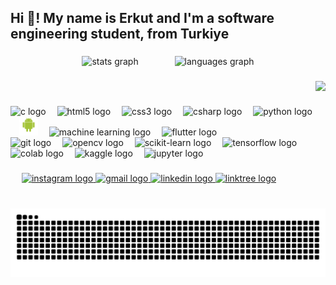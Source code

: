 <h2 align="left">Hi 👋! My name is Erkut and I'm a software engineering student, from Turkiye</h2>

###

<div align="center">
  <img src="https://github-readme-stats.vercel.app/api?username=erkutym1&hide_title=false&hide_rank=false&show_icons=true&include_all_commits=true&count_private=true&disable_animations=false&theme=dracula&locale=en&hide_border=false" height="150" alt="stats graph"  />
  <img width="50" />
  <img src="https://github-readme-stats.vercel.app/api/top-langs?username=erkutym1&locale=en&hide_title=false&layout=compact&card_width=320&langs_count=5&theme=dracula&hide_border=false" height="150" alt="languages graph"  />
</div>

###

<img width="50" />
<img align="right" height="150" src="https://miro.medium.com/v2/resize:fit:1400/1*VMmvImch6VU5pc2VktY1uw.gif"  />


###

<div align="left">
  <img src="https://cdn.jsdelivr.net/gh/devicons/devicon/icons/c/c-original.svg" height="30" alt="c logo" title="C" />
  <img width="10" />
  <img src="https://cdn.jsdelivr.net/gh/devicons/devicon/icons/html5/html5-original.svg" height="30" alt="html5 logo" title="HTML5" />
  <img width="10" />
  <img src="https://cdn.jsdelivr.net/gh/devicons/devicon/icons/css3/css3-original.svg" height="30" alt="css3 logo" title="CSS3" />
  <img width="10" />
  <img src="https://cdn.jsdelivr.net/gh/devicons/devicon/icons/csharp/csharp-original.svg" height="30" alt="csharp logo" title="C#" />
  <img width="10" />
  <img src="https://cdn.jsdelivr.net/gh/devicons/devicon/icons/python/python-original.svg" height="30" alt="python logo" title="Python" />
  <img width="10" />
  <img src="https://raw.githubusercontent.com/devicons/devicon/master/icons/android/android-original-wordmark.svg" height="30" alt="android logo" title="Android" />
  <img width="10" />
  <img src="https://cdn-icons-png.flaticon.com/512/8637/8637099.png" height="30" alt="machine learning logo" title="Machine Learning" />
  <img width="10" />
  <img src="https://www.vectorlogo.zone/logos/flutterio/flutterio-icon.svg" height="30" alt="flutter logo" title="Flutter" />
  <br/>
  <img src="https://www.vectorlogo.zone/logos/git-scm/git-scm-icon.svg" height="30" alt="git logo" title="Git" />
  <img width="10" />
  <img src="https://www.vectorlogo.zone/logos/opencv/opencv-icon.svg" height="30" alt="opencv logo" title="OpenCV" />
  <img width="10" />
  <img src="https://upload.wikimedia.org/wikipedia/commons/0/05/Scikit_learn_logo_small.svg" height="30" alt="scikit-learn logo" title="Scikit-learn" />
  <img width="10" />
  <img src="https://www.vectorlogo.zone/logos/tensorflow/tensorflow-icon.svg" height="30" alt="tensorflow logo" title="TensorFlow" />
  <img width="10" />
  <img src="https://mikaelahonen.com/img/google-colab.png" height="30" alt="colab logo" title="Google Colab" />
  <img width="10" />
  <img src="https://logowik.com/content/uploads/images/kaggle4255.logowik.com.webp" height="30" alt="kaggle logo" title="Kaggle" />
  <img width="10" />
  <img src="https://upload.wikimedia.org/wikipedia/commons/thumb/3/38/Jupyter_logo.svg/1200px-Jupyter_logo.svg.png" height="30" alt="jupyter logo" title="Jupyter Notebook" />
</div>

###

<div align="left">
  <img width="14" />
  <a href="https://instagram.com/erkutym1" target="_blank">
    <img src="https://img.shields.io/static/v1?message=Instagram&logo=instagram&label=&color=E4405F&logoColor=white&labelColor=&style=for-the-badge" height="35" alt="instagram logo"  />
  </a>
  <a href="mailto:erkutyildirim12@gmail.com" target="_blank">
    <img src="https://img.shields.io/static/v1?message=Gmail&logo=gmail&label=&color=D14836&logoColor=white&labelColor=&style=for-the-badge" height="35" alt="gmail logo"  />
  </a>
  <a href="https://www.linkedin.com/in/erkutyildirim/" target="_blank">
    <img src="https://img.shields.io/static/v1?message=LinkedIn&logo=linkedin&label=&color=0077B5&logoColor=white&labelColor=&style=for-the-badge" height="35" alt="linkedin logo"  />
  </a>
  <a href="https://linktr.ee/erkutym1" target="_blank">
    <img src="https://img.shields.io/static/v1?message=Linktree&logo=linktree&label=&color=0077B5&logoColor=white&labelColor=&style=for-the-badge" height="35" alt="linktree logo"  />
  </a>
</div>

###

<br clear="both">

<img src="https://raw.githubusercontent.com/erkutym1/erkutym1/output/snake.svg" alt="Snake animation" />

###
